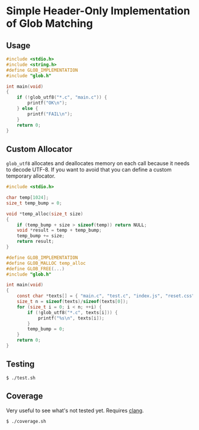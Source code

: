 # Simple Header-Only Implementation of Glob Matching

## Usage

```c
#include <stdio.h>
#include <string.h>
#define GLOB_IMPLEMENTATION
#include "glob.h"

int main(void)
{
    if (!glob_utf8("*.c", "main.c")) {
        printf("OK\n");
    } else {
        printf("FAIL\n");
    }
    return 0;
}
```

## Custom Allocator

`glob_utf8` allocates and deallocates memory on each call because it needs to
decode UTF-8. If you want to avoid that you can define a custom temporary
allocator.

```c
#include <stdio.h>

char temp[1024];
size_t temp_bump = 0;

void *temp_alloc(size_t size)
{
    if (temp_bump + size > sizeof(temp)) return NULL;
    void *result = temp + temp_bump;
    temp_bump += size;
    return result;
}

#define GLOB_IMPLEMENTATION
#define GLOB_MALLOC temp_alloc
#define GLOB_FREE(...)
#include "glob.h"

int main(void)
{
    const char *texts[] = { "main.c", "test.c", "index.js", "reset.css" };
    size_t n = sizeof(texts)/sizeof(texts[0]);
    for (size_t i = 0; i < n; ++i) {
        if (!glob_utf8("*.c", texts[i])) {
            printf("%s\n", texts[i]);
        }
        temp_bump = 0;
    }
    return 0;
}
```

## Testing

```console
$ ./test.sh
```
## Coverage

Very useful to see what's not tested yet. Requires [clang](https://clang.llvm.org/).

```console
$ ./coverage.sh
```
